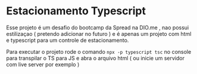 # Estacionamento Typescript
Esse projeto é um desafio do bootcamp da Spread na DIO.me , nao possui estilizaçao ( pretendo adicionar no futuro ) e é apenas um projeto com html e typescript para um controle de estacionamento.

Para executar o projeto rode o comando `npx -p typescript tsc` no console para transpilar o TS para JS e abra o arquivo html ( ou inicie um servidor com live server por exemplo )